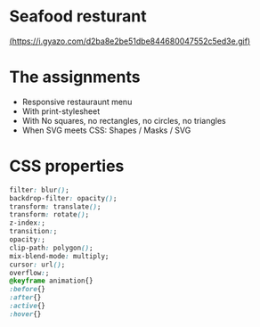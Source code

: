 # Seafood resturant
[(https://i.gyazo.com/d2ba8e2be51dbe844680047552c5ed3e.gif)](https://gyazo.com/d2ba8e2be51dbe844680047552c5ed3e)

# The assignments

* Responsive restauraunt menu
* With print-stylesheet
* With No squares, no rectangles, no circles, no triangles
* When SVG meets CSS: Shapes / Masks / SVG

# CSS properties
``` css
filter: blur();
backdrop-filter: opacity();
transform: translate();
transform: rotate();
z-index:;
transition:;
opacity:;
clip-path: polygon();
mix-blend-mode: multiply;
cursor: url();
overflow:;
@keyframe animation{}
:before{}
:after{}
:active{}
:hover{}
```
